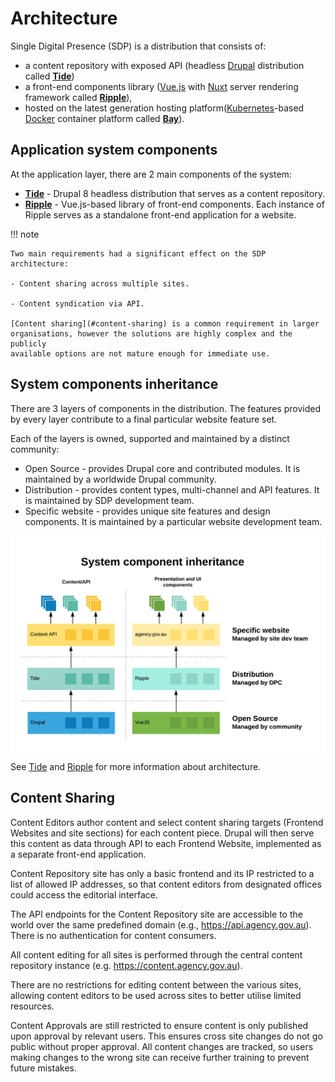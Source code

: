 # Architecture

Single Digital Presence (SDP) is a distribution that consists of:
- a content repository with exposed API (headless [Drupal](https://www.drupal.org) distribution called
**[Tide](/tide)**)
- a front-end components library ([Vue.js](https://vuejs.org/) with [Nuxt](https://nuxtjs.org/) server rendering framework called 
**[Ripple](/ripple)**),
- hosted on the latest generation hosting platform([Kubernetes](https://kubernetes.io/)-based [Docker](https://www.docker.com/)
container platform called **[Bay](/bay)**). 

## Application system components

At the application layer, there are 2 main components of the system:

- **[Tide](/tide)** - Drupal 8 headless distribution that serves as a content 
  repository.
- **[Ripple](/ripple)** - Vue.js-based library of front-end components. Each 
  instance of Ripple serves as a standalone front-end application for a website.

!!! note

    Two main requirements had a significant effect on the SDP architecture:  
    
    - Content sharing across multiple sites.
    
    - Content syndication via API.
      
    [Content sharing](#content-sharing) is a common requirement in larger
    organisations, however the solutions are highly complex and the publicly
    available options are not mature enough for immediate use.

## System components inheritance

There are 3 layers of components in the distribution. The features provided by
every layer contribute to a final particular website feature set.

Each of the layers is owned, supported and maintained by a distinct community:

- Open Source - provides Drupal core and contributed modules. It is maintained
  by a worldwide Drupal community.
- Distribution - provides content types, multi-channel and API features. It is 
  maintained by SDP development team. 
- Specific website - provides unique site features and design components. It is
  maintained by a particular website development team.

![System componets inheritance](assets/system-components-inheritance.png)

See [Tide](/tide) and [Ripple](/ripple) for more information about architecture.

## Content Sharing

Content Editors author content and select content sharing targets
(Frontend Websites and site sections) for each content piece. Drupal will
then serve this content as data through API to each Frontend Website,
implemented as a separate front-end application.

Content Repository site has only a basic frontend and its IP restricted to a
list of allowed IP addresses, so that content editors from designated offices
could access the editorial interface.

The API endpoints for the Content Repository site are accessible to the world
over the same predefined domain (e.g., https://api.agency.gov.au). There is no
authentication for content consumers.

All content editing for all sites is performed through the central content
repository instance (e.g. https://content.agency.gov.au).

There are no restrictions for editing content between the various sites,
allowing content editors to be used across sites to better utilise limited
resources.

Content Approvals are still restricted to ensure content is only published upon
approval by relevant users. This ensures cross site changes do not go public
without proper approval. All content changes are tracked, so users making
changes to the wrong site can receive further training to prevent future
mistakes.
